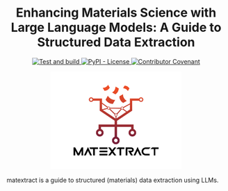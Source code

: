 <h1 align="center">
  Enhancing Materials Science with Large Language Models: A Guide to Structured Data Extraction
</h1>

<p align="center">
    <a href="https://github.com/lamalab-org/matextract-book/actions/workflows/tests.yml">
        <img alt="Test and build" src="(https://github.com/lamalab-org/matextract-book/actions/workflows/publish.yml/badge.svg" />
    </a>
    <a href="https://github.com/lamalab-org/matextract-book/blob/main/LICENSE">
        <img alt="PyPI - License" src="https://img.shields.io/pypi/l/matextract-book" />
    </a>
    <a href="https://github.com/lamalab-org/matextract-book/blob/main/.github/CODE_OF_CONDUCT.md">
        <img src="https://img.shields.io/badge/Contributor%20Covenant-2.1-4baaaa.svg" alt="Contributor Covenant"/>
    </a>
</p>


<p align="center">
<picture>
  <!-- <source media="(prefers-color-scheme: dark)" srcset="./_static/images/logo.png"> -->
  <img alt="Logo" src="./_static/images/logo.png" width='300px'>
</picture>
</p>

matextract is a guide to structured (materials) data extraction using LLMs.
